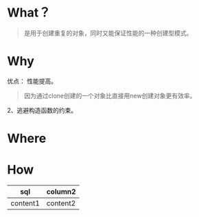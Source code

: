 
# What？
> 是用于创建重复的对象，同时又能保证性能的一种创建型模式。

# Why
优点： 
性能提高。
> 因为通过clone创建的一个对象比直接用new创建对象更有效率。

 2、逃避构造函数的约束。


# Where
# How


|sql|column2|
|-|-|
|content1|content2|
